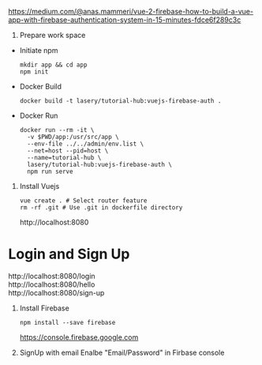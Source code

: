 https://medium.com/@anas.mammeri/vue-2-firebase-how-to-build-a-vue-app-with-firebase-authentication-system-in-15-minutes-fdce6f289c3c

1. Prepare work space
- Initiate npm
    ```
    mkdir app && cd app
    npm init
    ```

- Docker Build
    ```
    docker build -t lasery/tutorial-hub:vuejs-firebase-auth .
    ```

- Docker Run
    ```
    docker run --rm -it \
      -v $PWD/app:/usr/src/app \
      --env-file ../../admin/env.list \
      --net=host --pid=host \
      --name=tutorial-hub \
      lasery/tutorial-hub:vuejs-firebase-auth \
      npm run serve
    ```

1. Install Vuejs
    ```
    vue create . # Select router feature
    rm -rf .git # Use .git in dockerfile directory
    ```
    http://localhost:8080

# Login and Sign Up
http://localhost:8080/login  
http://localhost:8080/hello  
http://localhost:8080/sign-up  

1. Install Firebase
    ```
    npm install --save firebase
    ```
    https://console.firebase.google.com

1. SignUp with email
Enalbe "Email/Password" in Firbase console
